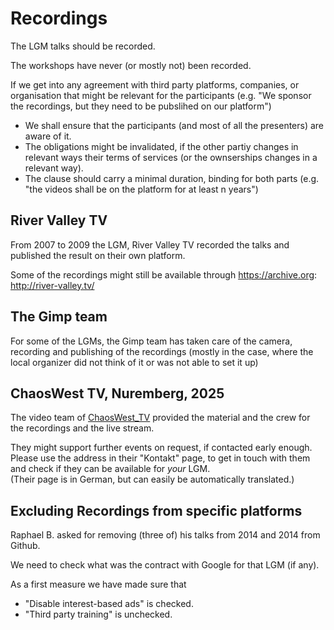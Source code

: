 # Recordings

The LGM talks should be recorded.

The workshops have never (or mostly not) been recorded.

If we get into any agreement with third party platforms, companies, or organisation that might be relevant for the participants (e.g. "We sponsor the recordings, but they need to be pubslihed on our platform")

- We shall ensure that the participants (and most of all the presenters) are aware of it.
- The obligations might be invalidated, if the other partiy changes in relevant ways their terms of services (or the ownserships changes in a relevant way).
- The clause should carry a minimal duration, binding for both parts (e.g. "the videos shall be on the platform for at least n years")

## River Valley TV

From 2007 to 2009 the LGM, River Valley TV recorded the talks and published the result on their own platform.

Some of the recordings might still be available through <https://archive.org>: <http://river-valley.tv/>

## The Gimp team

For some of the LGMs, the Gimp team has taken care of the camera, recording and publishing of the recordings (mostly in the case, where the local organizer did not think of it or was not able to set it up)

## ChaosWest TV, Nuremberg, 2025

The video team of [ChaosWest_TV](https://chaoswest.tv/) provided the material and the crew for the recordings and the live stream.

They might support further events on request, if contacted early enough.  
Please use the address in their "Kontakt" page, to get in touch with them and check if they can be available for _your_ LGM.  
(Their page is in German, but can easily be automatically translated.)

## Excluding Recordings from specific platforms

Raphael B. asked for removing (three of) his talks from 2014 and 2014 from Github.

We need to check what was the contract with Google for that LGM (if any).

As a first measure we have made sure that

- "Disable interest-based ads" is checked.
- "Third party training" is unchecked.
